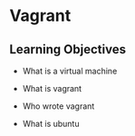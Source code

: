 # Vagrant

## Learning Objectives

- What is a virtual machine

- What is vagrant

- Who wrote vagrant

- What is ubuntu
